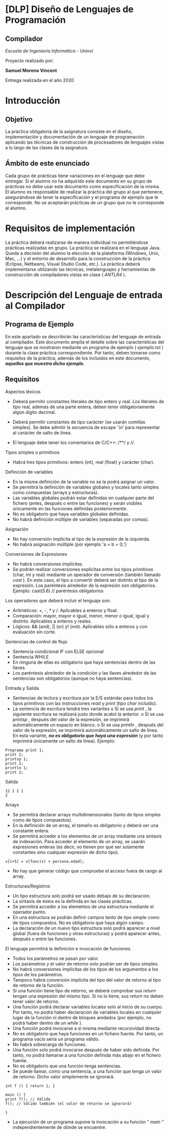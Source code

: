 # [DLP]  Diseño de Lenguajes de Programación

## Compilador

*Escuela de Ingeniería Informática - Uniovi*

Proyecto realizado por:

**Samuel Moreno Vincent**

Entrega realizada en el año 2020

# Introducción

## Objetivo

La práctica obligatoria de la asignatura consiste en el diseño, implementación y
documentación de un lenguaje de programación aplicando las técnicas de construcción de
procesadores de lenguajes vistas a lo largo de las clases de la asignatura.

## Ámbito de este enunciado

Cada grupo de prácticas tiene variaciones en el lenguaje que debe entregar. Si el alumno no ha
adquirido este documento en su grupo de prácticas no debe usar este documento como
especificación de la misma. El alumno es responsable de realizar la práctica del grupo al que
pertenece, asegurándose de tener la especificación y el programa de ejemplo que le
corresponde. No se aceptarán prácticas de un grupo que no le corresponde al alumno.

# Requisitos de implementación

La práctica deberá realizarse de manera individual no permitiéndose prácticas realizadas en
grupo.
La práctica se realizará en el lenguaje Java. Queda a decisión del alumno la elección de la
plataforma (Windows, Unix, Mac, ...) y el entorno de desarrollo para la construcción de la
práctica (Eclipse, Netbeans, Visual Studio Code, etc.).
La práctica deberá implementarse utilizando las técnicas, metalenguajes y herramientas de
construcción de compiladores vistas en clase ( _ANTLR4_ ).

# Descripción del Lenguaje de entrada al Compilador

## Programa de Ejemplo

En este apartado se describirán las características del lenguaje de entrada al compilador. Este
documento amplía el detalle sobre las características del lenguaje que se mostraron mediante
un programa de ejemplo ( _ejemplo.txt_ ) durante la clase práctica correspondiente. Por tanto,
deben tomarse como requisitos de la práctica, además de los incluidos en este documento,
**_aquellos que muestra dicho ejemplo_**.

## Requisitos

Aspectos léxicos

- Deberá permitir constantes literales de tipo entero y real. Los literales de tipo real,
    además de una parte entera, deben tener obligatoriamente algún digito decimal.
- Deberá permitir constantes de tipo carácter (se usarán comillas simples). Se debe
    admitir la secuencia de escape _‘\n’_ para representar al carácter de salto de línea.

- El lenguaje debe tener los comentarios de C/C++: /**/ y //.

Tipos simples o primitivos

- Habrá tres tipos primitivos: entero (int), real (float) y carácter (char).

Definición de variables

- En la misma definición de la variable no se la podrá asignar un valor.
- Se permitirá la definición de variables globales y locales tanto simples como
    compuestas (arrays y estructuras).
- Las variables globales podrán estar definidas en cualquier parte del fichero (antes,
    después o entre las funciones) y serán visibles únicamente en las funciones definidas
    posteriormente.
- No es obligatorio que haya variables globales definidas.
- No habrá definición múltiple de variables (separadas por comas).

Asignación

- No hay conversión implícita al tipo de la expresión de la izquierda.
- No habrá asignación múltiple (por ejemplo 'a = b = 0;')

Conversiones de Expresiones

- No habrá conversiones implícitas.
- Se podrán realizar conversiones explícitas entre los tipos primitivos (char, int y real)
    mediante un operador de conversión (también llamado _cast_ ). En este caso, el tipo a
    convertir deberá ser distinto al tipo de la expresión. Los paréntesis alrededor de la
    expresión son obligatorios. Ejemplo:
cast<int>(5.6) // paréntesis obligatorios

Los operadores que deberá incluir el lenguaje son:

- Aritméticos: +, -, * y /. Aplicables a enteros y float.
- Comparación: mayor, mayor o igual, menor, menor o igual, igual y distinto. Aplicables
    a enteros y reales.
- Lógicos: && (and), || (or) y! (not). Aplicables sólo a enteros y con evaluación sin corte.

Sentencias de control de flujo

- Sentencia condicional IF con ELSE opcional
- Sentencia WHILE
- En ninguna de ellas es obligatorio que haya sentencias dentro de las llaves.
- Los paréntesis alrededor de la condición y las llaves alrededor de las sentencias son
    obligatorios (aunque no haya sentencias).

Entrada y Salida

- Sentencias de lectura y escritura por la E/S estándar para todos los tipos primitivos con
    las instrucciones _read_ y _print_ (tipo _char_ incluído).
- La sentencia de escritura tendrá tres variantes
    o Si se usa _print_ , la siguiente escritura se realizará justo donde acabó la anterior.
    o Si se usa _printsp_ , después del valor de la expresión, se imprimirá
       automáticamente un espacio en blanco.
    o Si se usa _println_ , después del valor de la expresión, se imprimirá
       automáticamente un salto de línea. En esta variante, **_no es obligatorio que_**
       **_haya una expresión_** (y por tanto imprimirá únicamente un salto de línea).
    Ejemplo:
```
Programa print 1;
print 2;
printsp 1;
print 2;
println 1;
print 2;
```
Salida
```
12 1 2 1
2
```
Arrays

- Se permitirá declarar arrays multidimensionales (tanto de tipos simples como de tipos
    compuestos).
- En la definición de un array, el tamaño es obligatorio y deberá ser una constante
    entera.
- Se permitirá acceder a los elementos de un array mediante una sintaxis de indexación.
    Para acceder al elemento de un array, se usarán expresiones enteras (es decir, no
    tienen por qué ser solamente constantes sino cualquier expresión de dicho tipo).
```
v[i+5] = v[func(x) + persona.edad];
```
- No hay que generar código que compruebe el acceso fuera de rango al array.

Estructuras/Registros

- Un tipo estructura solo podrá ser usado debajo de su declaración.
- La sintaxis de éstos es la definida en las clases prácticas.
- Se permitirá acceder a los elementos de una estructura mediante el operador punto.
- En una estructura se podrán definir campos tanto de tipo simple como de tipos
    compuestos. No es obligatorio que haya algún campo.
- La declaración de un nuevo tipo estructura solo podrá aparecer a nivel global (fuera de
    funciones y otras estructuras) y podrá aparecer antes, después o entre las funciones.


El lenguaje permitirá la definición e invocación de funciones.

- Todos los parámetros se pasan por valor.
- Los parámetros y el valor de retorno solo podrán ser de tipos simples.
- No habrá conversiones implícitas de los tipos de los argumentos a los tipos de los
    parámetros.
- Tampoco habrá conversión implícita del tipo del valor de retorno al tipo de retorno de
    la función.
- Si una función tiene tipo de retorno, se deberá comprobar sus _return_ tengan una
    expresión del mismo tipo. Si no lo tiene, sus _return_ no deben tener valor de retorno.
- Una función podrá declarar variables locales solo al inicio de su cuerpo. Por tanto, no
    podrá haber declaración de variables locales en cualquier lugar de la función ni dentro
    de bloques anidados (por ejemplo, no podrá haber dentro de un _while_ ).
- Una función podrá invocarse a sí misma mediante recursividad directa.
- No es obligatorio que haya funciones en un fichero fuente. Por tanto, un programa
    vacío sería un programa válido.
- No habrá sobrecarga de funciones.
- Una función solo podrá invocarse después de haber sido definida. Por tanto, no podrá
    llamarse a una función definida más abajo en el fichero fuente.
- No es obligatorio que una función tenga sentencias.
- Se puede llamar, como una sentencia, a una función que tenga un valor de retorno.
    Dicho valor simplemente se ignorará.
```
int f () { return 1; }

main () {
print f(); // Válido
f(); // Válido también (el valor de retorno se ignorará)

}
```

- La ejecución de un programa supone la invocación a su función “ _main_ ”
    independientemente de dónde se encuentre.
